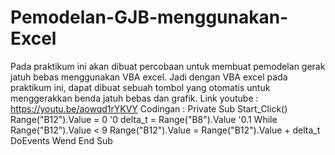 # Pemodelan-GJB-menggunakan-Excel
Pada praktikum ini akan dibuat percobaan untuk membuat pemodelan gerak jatuh bebas menggunakan VBA excel. Jadi dengan VBA excel pada praktikum ini, dapat dibuat sebuah tombol yang otomatis untuk menggerakkan benda jatuh bebas dan grafik. 
Link youtube : https://youtu.be/aowqd1rYKVY
Codingan :
Private Sub Start_Click()
Range("B12").Value = 0 '0
delta_t = Range("B8").Value '0.1
While Range("B12").Value < 9
Range("B12").Value = Range("B12").Value + delta_t
DoEvents
Wend
End Sub

